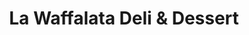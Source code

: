 ---
title: "La Waffalata Deli & Dessert"
url: /mineola/la-waffalata-deli-and-dessert/
shop: bakery
---